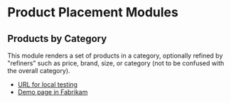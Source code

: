 # Product Placement Modules

## Products by Category
This module renders a set of products in a category, optionally refined by "refiners" such as 
price, brand, size, or category (not to be confused with the overall category).

* [URL for local testing](http://localhost:3000/Pages?mock=product-by-category&channelId=5637145359&oun=%20077)
* [Demo page in Fabrikam](http://localhost:4000/Pages?mock=categorypage&channelId=5637145359&oun=%20077)